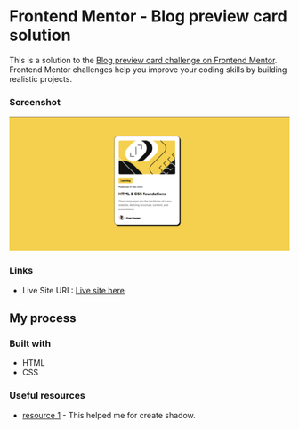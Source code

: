 # Frontend Mentor - Blog preview card solution

This is a solution to the [Blog preview card challenge on Frontend Mentor](https://www.frontendmentor.io/challenges/blog-preview-card-ckPaj01IcS). Frontend Mentor challenges help you improve your coding skills by building realistic projects. 

### Screenshot

![Screenshots](./screenshot.png)

### Links

- Live Site URL: [Live site here](https://your-live-site-url.com)

## My process

### Built with

- HTML
- CSS

### Useful resources

- [resource 1](https://www.w3schools.com/cssref/css3_pr_box-shadow.php) - This helped me for create shadow.

